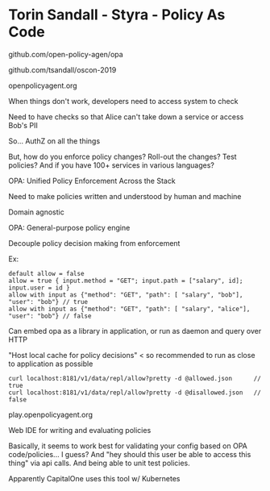 # Torin Sandall - Styra - Policy As Code

github.com/open-policy-agen/opa

github.com/tsandall/oscon-2019

openpolicyagent.org

When things don't work, developers need to access system to check

Need to have checks so that Alice can't take down a service or access Bob's PII

So... AuthZ on all the things

But, how do you enforce policy changes?  Roll-out the changes?  Test policies?  And if you have 100+ services in various languages?

OPA: Unified Policy Enforcement Across the Stack

Need to make policies written and understood by human and machine

Domain agnostic

OPA: General-purpose policy engine

Decouple policy decision making from enforcement

Ex:

    default allow = false
    allow = true { input.method = "GET"; input.path = ["salary", id]; input.user = id }
    allow with input as {"method": "GET", "path": [ "salary", "bob"], "user": "bob"} // true
    allow with input as {"method": "GET", "path": [ "salary", "alice"], "user": "bob"} // false

Can embed opa as a library in application, or run as daemon and query over HTTP

"Host local cache for policy decisions" < so recommended to run as close to application as possible

    curl localhost:8181/v1/data/repl/allow?pretty -d @allowed.json      // true
    curl localhost:8181/v1/data/repl/allow?pretty -d @disallowed.json   // false

play.openpolicyagent.org

Web IDE for writing and evaluating policies

Basically, it seems to work best for validating your config based on OPA code/policies... I guess?  And "hey should this user be able to access this thing" via api calls.  And being able to unit test policies.

Apparently CapitalOne uses this tool w/ Kubernetes
